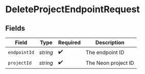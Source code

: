 # DeleteProjectEndpointRequest


## Fields

| Field               | Type                | Required            | Description         |
| ------------------- | ------------------- | ------------------- | ------------------- |
| `endpointId`        | *string*            | :heavy_check_mark:  | The endpoint ID     |
| `projectId`         | *string*            | :heavy_check_mark:  | The Neon project ID |